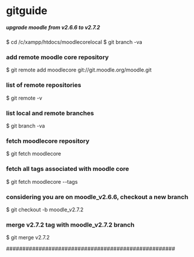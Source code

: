 gitguide
========

##### upgrade moodle from v2.6.6 to v2.7.2 ######

$ cd /c/xampp/htdocs/moodlecorelocal
$ git branch -va 

### add remote moodle core repository
$ git remote add moodlecore git://git.moodle.org/moodle.git

### list of remote repositories
$ git remote -v

### list local and remote branches
$ git branch -va

### fetch moodlecore repository
$ git fetch moodlecore

### fetch all tags associated with moodle core
$ git fetch moodlecore --tags

### considering you are on moodle_v2.6.6, checkout a new branch 
$ git checkout -b moodle_v2.7.2

### merge v2.7.2 tag with moodle_v2.7.2 branch
$ git merge v2.7.2

#################################################### 

